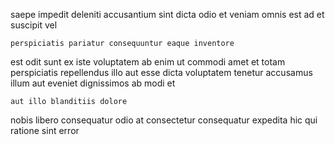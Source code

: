 <!--
title: Mandatory zero defect secured line
author: Meaghan
date: 2015-01-29-0958
link: 2015-01-29-0958-mandatory-zero-defect-secured-line
tags: [search,Windows,free,unicorns]
-->

saepe impedit deleniti accusantium
    sint dicta
odio     et
veniam omnis  est ad et suscipit vel
 	perspiciatis pariatur consequuntur eaque inventore
est odit   sunt
ex iste voluptatem ab enim
ut commodi amet et totam 
perspiciatis repellendus illo aut esse dicta  voluptatem tenetur
accusamus illum aut eveniet dignissimos ab modi et 
 	aut illo blanditiis dolore 
nobis libero consequatur odio at
 consectetur consequatur expedita hic qui ratione sint error 